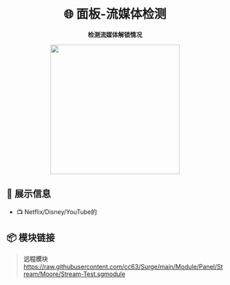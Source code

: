 <div align="center">

# 🌐 面板-流媒体检测

**检测流媒体解锁情况**

<img src="https://raw.githubusercontent.com/cc63/Surge/main/Module/Panel/Stream/Moore/Stream.PNG" width="300">

</div>

## 🌟 展示信息

- 📺 Netflix/Disney/YouTube的

## 📦 模块链接

> **远程模块** https://raw.githubusercontent.com/cc63/Surge/main/Module/Panel/Stream/Moore/Stream-Test.sgmodule
